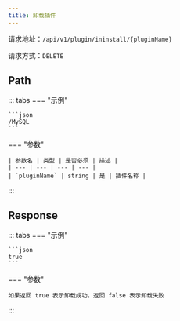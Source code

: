 ```yaml
---
title: 卸载插件
---
```


请求地址：`/api/v1/plugin/ininstall/{pluginName}`

请求方式：`DELETE`

## Path

::: tabs
=== "示例"
    
    ```json
    /MySQL
    ```

=== "参数"

    | 参数名 | 类型 | 是否必须 | 描述 |
    | --- | --- | --- | --- |
    | `pluginName` | string | 是 | 插件名称 |
:::

## Response

::: tabs
=== "示例"

    ```json
    true
    ```

=== "参数"

    如果返回 true 表示卸载成功，返回 false 表示卸载失败
:::